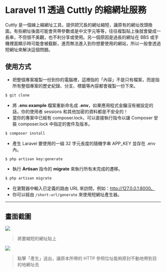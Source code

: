# Laravel 11 透過 Cuttly 的縮網址服務

Cuttly 是一個線上縮網址工具，提供把冗長的網址縮短，讓原有的網址改頭換面。有些網址後面可能會夾帶參數或是中文字元等等，往往複製貼上後就會變成一長串，不但很不美觀，也不利分享或使用。另一個原因是過長的網址在 BBS 或手機裡面顯示時可能會被截斷，進而無法進入到你想要使用的網站，所以一般會透過短網址來解決這個問題。

## 使用方式
- 把整個專案複製一份到你的電腦裡，這裡指的「內容」不是只有檔案，而是指所有整個專案的歷史紀錄、分支、標籤等內容都會複製一份下來。
```sh
$ git clone
```
- 將 __.env.example__ 檔案重新命名成 __.env__，如果應用程式金鑰沒有被設定的話，你的使用者 sessions 和其他加密的資料都是不安全的！
- 當你的專案中已經有 composer.lock，可以直接執行指令以讓 Composer 安裝 composer.lock 中指定的套件及版本。
```sh
$ composer install
```
- 產生 Laravel 要使用的一組 32 字元長度的隨機字串 APP_KEY 並存在 .env 內。
```sh
$ php artisan key:generate
```
- 執行 __Artisan__ 指令的 __migrate__ 來執行所有未完成的遷移。
```sh
$ php artisan migrate
```
- 在瀏覽器中輸入已定義的路由 URL 來訪問，例如：http://127.0.0.1:8000。
- 你可以經由 `/short-url/generate` 來使用短網址產生器。

----

## 畫面截圖
![](https://i.imgur.com/s6mJ764.png)
> 將要縮短的網址貼上

![](https://i.imgur.com/EwtLCi3.gif)
> 點擊「產生」送出，讓原本所帶的 HTTP 參照位址能夠原封不動地帶到目的地網址去
